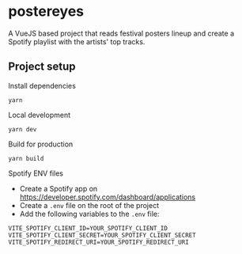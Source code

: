 # postereyes

A VueJS based project that reads festival posters lineup and create
a Spotify playlist with the artists' top tracks.

## Project setup

Install dependencies
```
yarn
```

Local development
```
yarn dev
```

Build for production
```
yarn build
```

Spotify ENV files
- Create a Spotify app on https://developer.spotify.com/dashboard/applications
- Create a `.env` file on the root of the project
- Add the following variables to the `.env` file:
```
VITE_SPOTIFY_CLIENT_ID=YOUR_SPOTIFY_CLIENT_ID
VITE_SPOTIFY_CLIENT_SECRET=YOUR_SPOTIFY_CLIENT_SECRET
VITE_SPOTIFY_REDIRECT_URI=YOUR_SPOTIFY_REDIRECT_URI
```
